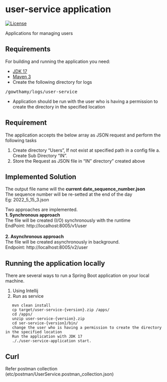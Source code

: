 # user-service application

[![License](http://img.shields.io/:license-apache-blue.svg)](http://www.apache.org/licenses/LICENSE-2.0.html)

Applications for managing users

## Requirements

For building and running the application you need:

- [JDK 17](https://www.oracle.com/java/technologies/javase/jdk17-archive-downloads.html)
- [Maven 3](https://maven.apache.org)
- Create the following directory for logs
 <pre>/gowthamy/logs/user-service </pre>
- Application should be run with the user who is having a permission to create the directory in the specified location

## Requirement
The application accepts the below array as JSON request and perform the following tasks
1. Create directory “Users”, If not exist at specified path in a config file
   a. Create Sub Directory “IN”.
2. Store the Request as JSON file in “IN” directory” created above

## Implemented Solution
The output file name will the  <b>current date_sequence_number.json </b> <br>
The sequence number will be re-setted at the end of the day <br>
Eg: 2022_5_15_3.json

Two approaches are implemented. <br>
<b> 1. Synchronous approach </b><br>
The file will be created (I/O) synchronously with the runtime <br>
EndPoint: http://localhost:8005/v1/user <br> <br>
<b>2. Asynchronous approach </b><br>
The file will be created asynchronously in background. <br>
Endpoint: http://localhost:8005/v2/user

## Running the application locally

There are several ways to run a Spring Boot application on your local machine. 

1. Using Intellij
2. Run as service

```shell
   mvn clean install
   cp target/user-service-{version}.zip /apps/
   cd /apps/
   unzip user-service-{version}.zip
   cd ser-service-{version}/bin/
   change the user who is having a permission to create the directory in the specified location
   Run the application with JDK 17
   ././user-service-application start.

```

## Curl
Refer postman collection (etc/postman/UserService.postman_collection.json)
